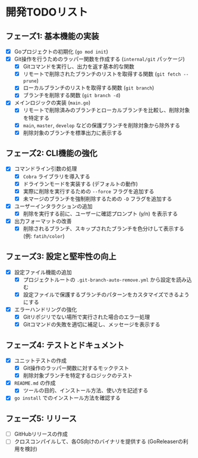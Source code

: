 # 開発TODOリスト

## フェーズ1: 基本機能の実装

- [x] Goプロジェクトの初期化 (`go mod init`)
- [x] Git操作を行うためのラッパー関数を作成する (`internal/git` パッケージ)
    - [x] Gitコマンドを実行し、出力を返す基本的な関数
    - [x] リモートで削除されたブランチのリストを取得する関数 (`git fetch --prune`)
    - [x] ローカルブランチのリストを取得する関数 (`git branch`)
    - [x] ブランチを削除する関数 (`git branch -d`)
- [x] メインロジックの実装 (`main.go`)
    - [x] リモートで削除済みのブランチとローカルブランチを比較し、削除対象を特定する
    - [x] `main`, `master`, `develop` などの保護ブランチを削除対象から除外する
    - [x] 削除対象のブランチを標準出力に表示する

## フェーズ2: CLI機能の強化

- [x] コマンドライン引数の処理
    - [x] `Cobra` ライブラリを導入する
    - [x] ドライランモードを実装する (デフォルトの動作)
    - [x] 実際に削除を実行するための `--force` フラグを追加する
    - [x] 未マージのブランチを強制削除するための `-D` フラグを追加する
- [x] ユーザーインタラクションの追加
    - [x] 削除を実行する前に、ユーザーに確認プロンプト (y/n) を表示する
- [x] 出力フォーマットの改善
    - [x] 削除されるブランチ、スキップされたブランチを色分けして表示する (例: `fatih/color`)

## フェーズ3: 設定と堅牢性の向上

- [x] 設定ファイル機能の追加
    - [x] プロジェクトルートの `.git-branch-auto-remove.yml` から設定を読み込む
    - [x] 設定ファイルで保護するブランチのパターンをカスタマイズできるようにする
- [x] エラーハンドリングの強化
    - [x] Gitリポジリでない場所で実行された場合のエラー処理
    - [x] Gitコマンドの失敗を適切に補足し、メッセージを表示する

## フェーズ4: テストとドキュメント

- [x] ユニットテストの作成
    - [x] Git操作のラッパー関数に対するモックテスト
    - [x] 削除対象ブランチを特定するロジックのテスト
- [x] `README.md` の作成
    - [x] ツールの目的、インストール方法、使い方を記述する
- [x] `go install` でのインストール方法を確認する

## フェーズ5: リリース

- [ ] GitHubリリースの作成
- [ ] クロスコンパイルして、各OS向けのバイナリを提供する (GoReleaserの利用を検討)